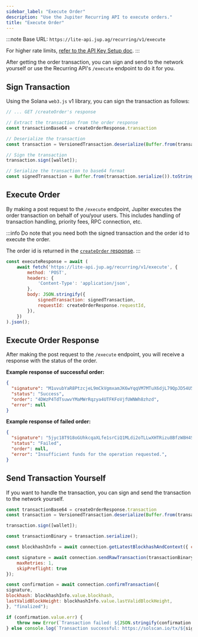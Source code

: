 ```yaml
---
sidebar_label: "Execute Order"
description: "Use the Jupiter Recurring API to execute orders."
title: "Execute Order"
---
```


<head>
    <title>Execute Order</title>
    <meta name="twitter:card" content="summary" />
</head>



:::note
Base URL: `https://lite-api.jup.ag/recurring/v1/execute`

For higher rate limits, [refer to the API Key Setup doc](/docs/api-setup).
:::

After getting the order transaction, you can sign and send to the network yourself or use the Recurring API's `/execute` endpoint to do it for you.

## Sign Transaction

Using the Solana `web3.js` v1 library, you can sign the transaction as follows:

```js
// ... GET /createOrder's response

// Extract the transaction from the order response
const transactionBase64 = createOrderResponse.transaction

// Deserialize the transaction
const transaction = VersionedTransaction.deserialize(Buffer.from(transactionBase64, 'base64'));

// Sign the transaction
transaction.sign([wallet]);

// Serialize the transaction to base64 format
const signedTransaction = Buffer.from(transaction.serialize()).toString('base64');
```

## Execute Order

By making a post request to the `/execute` endpoint, Jupiter executes the order transaction on behalf of you/your users. This includes handling of transaction handling, priority fees, RPC connection, etc.

:::info
Do note that you need both the signed transaction and the order id to execute the order.

The order id is returned in the [`createOrder` response](/docs/recurring-api/create-order).
:::

```jsx
const executeResponse = await (
    await fetch('https://lite-api.jup.ag/recurring/v1/execute', {
        method: 'POST',
        headers: {
            'Content-Type': 'application/json',
        },
        body: JSON.stringify({
            signedTransaction: signedTransaction,
            requestId: createOrderResponse.requestId,
        }),
    })
).json();
```

## Execute Order Response

After making the post request to the `/execute` endpoint, you will receive a response with the status of the order.

**Example response of successful order:**

```json
{
  "signature": "M1uvubYaR8PtzcjeL9mCkVgmxamJK6wYqqVM7MTuX6djL79QpJD54U5hLqL3v97TiT7j7de3nYZLLKteCQYpe4x",
  "status": "Success",
  "order": "4DWzP4TdTsuwvYMaMWrRqzya4UTFKFoVjfUWNWh8zhzd",
  "error": null
}
```

**Example response of failed order:**

```json
{
  "signature": "5jyc18T918oGUhkcqaXLfe1srCiQ1MLdi2oTLLwXHTRizu8BfzW8H4SJxTRNqDDpLFpGw7pr1umV6ZM8MdaUE46Y",
  "status": "Failed",
  "order": null,
  "error": "Insufficient funds for the operation requested.",
}
```

## Send Transaction Yourself

If you want to handle the transaction, you can sign and send the transaction to the network yourself.

```jsx
const transactionBase64 = createOrderResponse.transaction
const transaction = VersionedTransaction.deserialize(Buffer.from(transactionBase64, 'base64'));

transaction.sign([wallet]);

const transactionBinary = transaction.serialize();

const blockhashInfo = await connection.getLatestBlockhashAndContext({ commitment: "finalized" });

const signature = await connection.sendRawTransaction(transactionBinary, {
    maxRetries: 1,
    skipPreflight: true
});

const confirmation = await connection.confirmTransaction({
signature,
blockhash: blockhashInfo.value.blockhash,
lastValidBlockHeight: blockhashInfo.value.lastValidBlockHeight,
}, "finalized");

if (confirmation.value.err) {
    throw new Error(`Transaction failed: ${JSON.stringify(confirmation.value.err)}\n\nhttps://solscan.io/tx/${signature}`);
} else console.log(`Transaction successful: https://solscan.io/tx/${signature}`);
```
